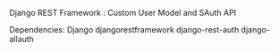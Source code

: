 Django REST Framework : Custom User Model and SAuth API

Dependencies:
Django
djangorestframework
django-rest-auth
django-allauth
